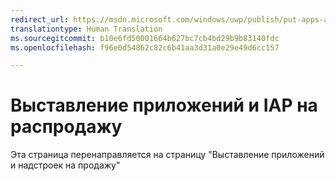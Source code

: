 ```yaml
---
redirect_url: https://msdn.microsoft.com/windows/uwp/publish/put-apps-and-add-ons-on-sale
translationtype: Human Translation
ms.sourcegitcommit: b10e6fd50001664b627bc7cb4bd29b9b83140fdc
ms.openlocfilehash: f96e0d54862c82c6b41aa3d31a0e29e49d6cc157

---
```


# Выставление приложений и IAP на распродажу


Эта страница перенаправляется на страницу "Выставление приложений и надстроек на продажу"



<!--HONumber=Aug16_HO5-->


